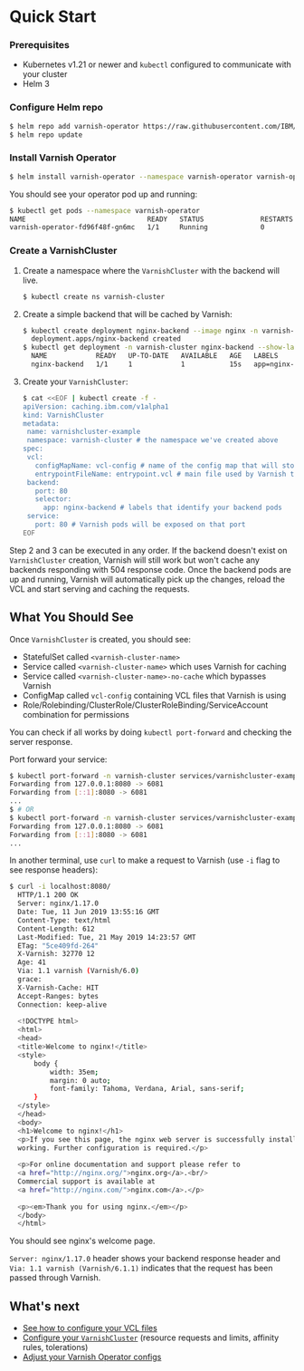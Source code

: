 # Quick Start

### Prerequisites

* Kubernetes v1.21 or newer and `kubectl` configured to communicate with your cluster
* Helm 3

### Configure Helm repo 

```bash
$ helm repo add varnish-operator https://raw.githubusercontent.com/IBM/varnish-operator/main/helm-releases
$ helm repo update
```

### Install Varnish Operator

```bash
$ helm install varnish-operator --namespace varnish-operator varnish-operator/varnish-operator
```                                                                                                                        

You should see your operator pod up and running:

```bash
$ kubectl get pods --namespace varnish-operator
NAME                              READY   STATUS              RESTARTS   AGE
varnish-operator-fd96f48f-gn6mc   1/1     Running             0          40s
```

### Create a VarnishCluster

1. Create a namespace where the `VarnishCluster` with the backend will live.

    ```bash
    $ kubectl create ns varnish-cluster
    ```

1. Create a simple backend that will be cached by Varnish:

    ```bash
    $ kubectl create deployment nginx-backend --image nginx -n varnish-cluster --port=80
      deployment.apps/nginx-backend created
    $ kubectl get deployment -n varnish-cluster nginx-backend --show-labels #get pod labels, they will be used to identify your backend pods
      NAME            READY   UP-TO-DATE   AVAILABLE   AGE   LABELS
      nginx-backend   1/1     1            1           15s   app=nginx-backend 
    ```

1. Create your `VarnishCluster`:

    ```bash
    $ cat <<EOF | kubectl create -f -
   apiVersion: caching.ibm.com/v1alpha1
   kind: VarnishCluster
   metadata:
     name: varnishcluster-example
     namespace: varnish-cluster # the namespace we've created above
   spec:
     vcl:
       configMapName: vcl-config # name of the config map that will store your VCL files. Will be created if doesn't exist.
       entrypointFileName: entrypoint.vcl # main file used by Varnish to compile the VCL code.
     backend:
       port: 80
       selector:
         app: nginx-backend # labels that identify your backend pods
     service:
       port: 80 # Varnish pods will be exposed on that port
   EOF
    ```

Step 2 and 3 can be executed in any order. If the backend doesn't exist on `VarnishCluster` creation, Varnish will still work but won't cache any backends responding with 504 response code. Once the backend pods are up and running, Varnish will automatically pick up the changes, reload the VCL and start serving and caching the requests.

## What You Should See

Once `VarnishCluster` is created, you should see:

* StatefulSet called `<varnish-cluster-name>`
* Service called `<varnish-cluster-name>` which uses Varnish for caching
* Service called `<varnish-cluster-name>-no-cache` which bypasses Varnish
* ConfigMap called `vcl-config` containing VCL files that Varnish is using
* Role/Rolebinding/ClusterRole/ClusterRoleBinding/ServiceAccount combination for permissions

You can check if all works by doing `kubectl port-forward` and checking the server response.

Port forward your service:

```bash
$ kubectl port-forward -n varnish-cluster services/varnishcluster-example 8080:80
Forwarding from 127.0.0.1:8080 -> 6081
Forwarding from [::1]:8080 -> 6081
...
$ # OR
$ kubectl port-forward -n varnish-cluster services/varnishcluster-example-headless-service 8080:6081
Forwarding from 127.0.0.1:8080 -> 6081
Forwarding from [::1]:8080 -> 6081
...
```

In another terminal, use `curl` to make a request to Varnish (use `-i` flag to see response headers):

```bash
$ curl -i localhost:8080/
  HTTP/1.1 200 OK
  Server: nginx/1.17.0
  Date: Tue, 11 Jun 2019 13:55:16 GMT
  Content-Type: text/html
  Content-Length: 612
  Last-Modified: Tue, 21 May 2019 14:23:57 GMT
  ETag: "5ce409fd-264"
  X-Varnish: 32770 12
  Age: 41
  Via: 1.1 varnish (Varnish/6.0)
  grace: 
  X-Varnish-Cache: HIT
  Accept-Ranges: bytes
  Connection: keep-alive
  
  <!DOCTYPE html>
  <html>
  <head>
  <title>Welcome to nginx!</title>
  <style>
      body {
          width: 35em;
          margin: 0 auto;
          font-family: Tahoma, Verdana, Arial, sans-serif;
      }
  </style>
  </head>
  <body>
  <h1>Welcome to nginx!</h1>
  <p>If you see this page, the nginx web server is successfully installed and
  working. Further configuration is required.</p>
  
  <p>For online documentation and support please refer to
  <a href="http://nginx.org/">nginx.org</a>.<br/>
  Commercial support is available at
  <a href="http://nginx.com/">nginx.com</a>.</p>
  
  <p><em>Thank you for using nginx.</em></p>
  </body>
  </html>
```

You should see nginx's welcome page. 

`Server: nginx/1.17.0` header shows your backend response header and `Via: 1.1 varnish (Varnish/6.1.1)` indicates that the request has been passed through Varnish.

## What's next

* [See how to configure your VCL files](vcl-configuration.md)
* [Configure your `VarnishCluster`](varnish-cluster-configuration.md) (resource requests and limits, affinity rules, tolerations)
* [Adjust your Varnish Operator configs](operator-configuration.md)

